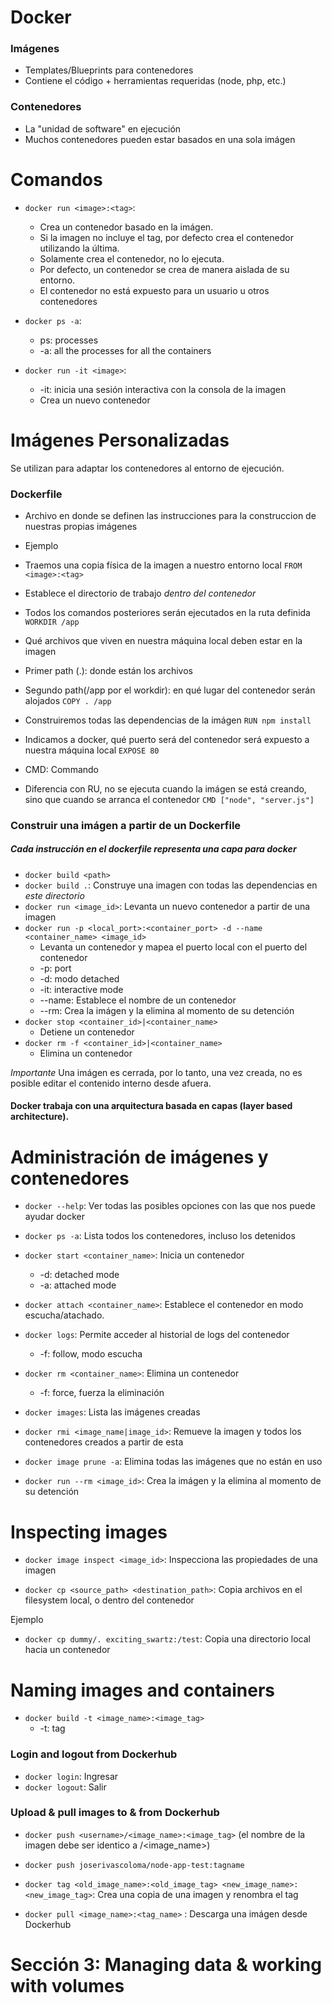 # Docker

### Imágenes

- Templates/Blueprints para contenedores
- Contiene el código + herramientas requeridas (node, php, etc.)

### Contenedores

- La "unidad de software" en ejecución
- Muchos contenedores pueden estar basados en una sola imágen

# Comandos

- `docker run <image>:<tag>`: 
    * Crea un contenedor basado en la imágen. 
    * Si la imagen no incluye el tag, por defecto crea el contenedor utilizando la última.
    * Solamente crea el contenedor, no lo ejecuta.
    * Por defecto, un contenedor se crea de manera aislada de su entorno.
    * El contenedor no está expuesto para un usuario u otros contenedores

- `docker ps -a`:
    * ps: processes
    * -a: all the processes for all the containers

- `docker run -it <image>`:
    * -it: inicia una sesión interactiva con la consola de la imagen
    * Crea un nuevo contenedor

# Imágenes Personalizadas

Se utilizan para adaptar los contenedores al entorno de ejecución.

### Dockerfile

- Archivo en donde se definen las instrucciones para la construccion de nuestras propias imágenes
- Ejemplo

- Traemos una copia física de la imagen a nuestro entorno local
`FROM <image>:<tag>`
- Establece el directorio de trabajo *dentro del contenedor* 
- Todos los comandos posteriores serán ejecutados en la ruta definida
`WORKDIR /app`
- Qué archivos que viven en nuestra máquina local deben estar en la imagen
- Primer path (.): donde están los archivos
- Segundo path(/app por el workdir): en qué lugar del contenedor serán alojados
`COPY . /app`
- Construiremos todas las dependencias de la imágen
`RUN npm install`
- Indicamos a docker, qué puerto será del contenedor será expuesto a nuestra máquina local
`EXPOSE 80`
- CMD: Commando
- Diferencia con RU, no se ejecuta cuando la imágen se está creando, sino que cuando se arranca el contenedor
`CMD ["node", "server.js"]`

### Construir una imágen a partir de un Dockerfile
##### Cada instrucción en el dockerfile representa una capa para docker

- `docker build <path>`
- `docker build .`: Construye una imagen con todas las dependencias en *este directorio*
- `docker run <image_id>`: Levanta un nuevo contenedor a partir de una imagen
- `docker run -p <local_port>:<container_port> -d --name <container_name> <image_id>`
    * Levanta un contenedor y mapea el puerto local con el puerto del contenedor
    * -p: port
    * -d: modo detached
    * -it: interactive mode
    * --name: Establece el nombre de un contenedor
    * --rm: Crea la imágen y la elimina al momento de su detención
- `docker stop <container_id>|<container_name>`
    * Detiene un contenedor
- `docker rm -f <container_id>|<container_name>`
    * Elimina un contenedor

*Importante* Una imágen es cerrada, por lo tanto, una vez creada, no es posible editar el contenido interno desde afuera.

#### Docker trabaja con una arquitectura basada en capas (layer based architecture).

# Administración de imágenes y contenedores

- `docker --help`: Ver todas las posibles opciones con las que nos puede ayudar docker
- `docker ps -a`: Lista todos los contenedores, incluso los detenidos
- `docker start <container_name>`: Inicia un contenedor
    * -d: detached mode
    * -a: attached mode
- `docker attach <container_name>`: Establece el contenedor en modo escucha/atachado.
- `docker logs`: Permite acceder al historial de logs del contenedor
    * -f: follow, modo escucha
- `docker rm <container_name>`: Elimina un contenedor
    * -f: force, fuerza la eliminación
    
- `docker images`: Lista las imágenes creadas

- `docker rmi <image_name|image_id>`: Remueve la imagen y todos los contenedores creados a partir de esta

- `docker image prune -a`: Elimina todas las imágenes que no están en uso

- `docker run --rm <image_id>`: Crea la imágen y la elimina al momento de su detención

# Inspecting images

- `docker image inspect <image_id>`: Inspecciona las propiedades de una imagen

- `docker cp <source_path> <destination_path>`: Copia archivos en el filesystem local, o dentro del contenedor

Ejemplo

- `docker cp dummy/. exciting_swartz:/test`: Copia una directorio local hacia un contenedor

# Naming images and containers

- `docker build -t <image_name>:<image_tag>`
    * -t: tag

### Login and logout from Dockerhub

- `docker login`: Ingresar
- `docker logout`: Salir

### Upload & pull images to & from Dockerhub

- `docker push <username>/<image_name>:<image_tag>` (el nombre de la imagen debe ser identico a <username>/<image_name>)
- `docker push joserivascoloma/node-app-test:tagname`
- `docker tag <old_image_name>:<old_image_tag> <new_image_name>:<new_image_tag>`: Crea una copia de una imagen y renombra el tag

- `docker pull <image_name>:<tag_name>` : Descarga una imágen desde Dockerhub

# Sección 3: Managing data & working with volumes